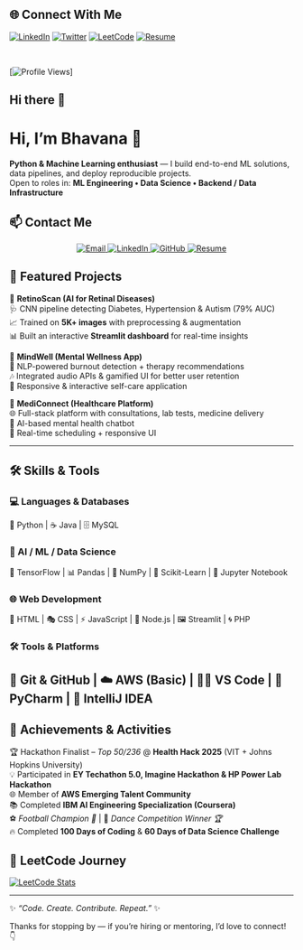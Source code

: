 ## 🌐 Connect With Me  

   [![LinkedIn](https://img.shields.io/badge/LINKEDIN-0077B5?style=for-the-badge&logo=linkedin&logoColor=white)](https://www.linkedin.com/in/bhavana-koli-567029220/) 
   [![Twitter](https://img.shields.io/badge/TWITTER-1DA1F2?style=for-the-badge&logo=twitter&logoColor=white)](https://x.com/BhavanaKoli6) 
   [![LeetCode](https://img.shields.io/badge/LEETCODE-FFA116?style=for-the-badge&logo=leetcode&logoColor=white)](https://leetcode.com/u/BhavanaKoli/) 
   [![Resume](https://img.shields.io/badge/RESUME-PDF-orange?style=for-the-badge&logo=adobeacrobat&logoColor=white)](./BhavanaKoli_VITBhopalUniversity_BCE.pdf)

<br>

[![Profile Views](https://komarev.com/ghpvc/?username=BhavanaKoli&label=Profile%20views&color=ff5733&style=for-the-badge)]

## Hi there 👋

<!-- Profile README for Bhavana-34 -->
# Hi, I’m Bhavana 👋

**Python & Machine Learning enthusiast** — I build end-to-end ML solutions, data pipelines, and deploy reproducible projects.  
Open to roles in: **ML Engineering • Data Science • Backend / Data Infrastructure**

## 📫 Contact Me

<p align="center">
  <a href="mailto:bk609469@gmail.com">
    <img src="https://img.shields.io/badge/Email-D14836?style=for-the-badge&logo=gmail&logoColor=white" alt="Email">
  </a>
  <a href="https://linkedin.com/in/bhavana-koli-567029220">
    <img src="https://img.shields.io/badge/LinkedIn-0077B5?style=for-the-badge&logo=linkedin&logoColor=white" alt="LinkedIn">
  </a>
  <a href="https://github.com/Bhavana-34">
    <img src="https://img.shields.io/badge/GitHub-181717?style=for-the-badge&logo=github&logoColor=white" alt="GitHub">
  </a>
  <a href="./BhavanaKoli_VITBhopalUniversity_BCE.pdf">
    <img src="https://img.shields.io/badge/Resume-FF5722?style=for-the-badge&logo=adobeacrobatreader&logoColor=white" alt="Resume">
  </a>
</p>



## 🚀 Featured Projects  

🔬 **RetinoScan (AI for Retinal Diseases)**  
🩺 CNN pipeline detecting Diabetes, Hypertension & Autism (79% AUC)  
📈 Trained on **5K+ images** with preprocessing & augmentation  
📊 Built an interactive **Streamlit dashboard** for real-time insights  

🧠 **MindWell (Mental Wellness App)**  
💬 NLP-powered burnout detection + therapy recommendations  
🎶 Integrated audio APIs & gamified UI for better user retention  
📱 Responsive & interactive self-care application  

💊 **MediConnect (Healthcare Platform)**  
🌐 Full-stack platform with consultations, lab tests, medicine delivery  
🤖 AI-based mental health chatbot  
📅 Real-time scheduling + responsive UI  

---


## 🛠️ Skills & Tools
### 💻 Languages & Databases  
🐍 Python | ☕ Java | 🗄️ MySQL  

### 🤖 AI / ML / Data Science  
🧠 TensorFlow | 📊 Pandas | 🔢 NumPy | 🎯 Scikit-Learn | 🧪 Jupyter Notebook  

### 🌐 Web Development  
🎨 HTML | 🎭 CSS | ⚡ JavaScript | 🌱 Node.js | 🖼️ Streamlit | 🌀 PHP  

### 🛠️ Tools & Platforms  
🔧 Git & GitHub | ☁️ AWS (Basic) | 🧑‍💻 VS Code | 🖤 PyCharm | 🚀 IntelliJ IDEA  
---


## 🏅 Achievements & Activities  

🏆 Hackathon Finalist – *Top 50/236* @ **Health Hack 2025** (VIT + Johns Hopkins University)  
💡 Participated in **EY Techathon 5.0, Imagine Hackathon & HP Power Lab Hackathon**  
🌐 Member of **AWS Emerging Talent Community**  
📚 Completed **IBM AI Engineering Specialization (Coursera)**  
⚽ *Football Champion 🥇* | 🕺 *Dance Competition Winner 🏆*  
🔥 Completed **100 Days of Coding** & **60 Days of Data Science Challenge**

## 🧩 LeetCode Journey  

[![LeetCode Stats](https://leetcard.jacoblin.cool/BhavanaKoli?theme=dark&font=Karma&ext=heatmap)](https://leetcode.com/u/BhavanaKoli/)  

---

✨ *“Code. Create. Contribute. Repeat.”* ✨


Thanks for stopping by — if you’re hiring or mentoring, I’d love to connect! 👇
